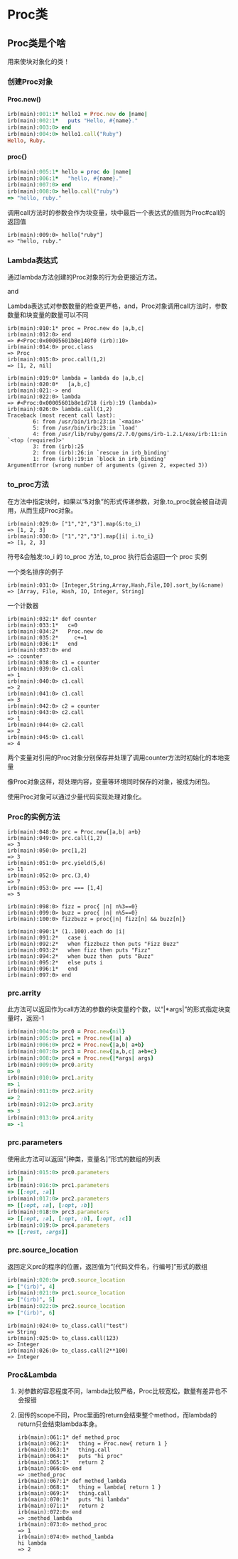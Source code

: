 # Proc类

## Proc类是个啥

用来使块对象化的类！

### 创建Proc对象

#### Proc.new()

```Ruby
irb(main):001:1* hello1 = Proc.new do |name|
irb(main):002:1*   puts "Hello, #{name}."
irb(main):003:0> end
irb(main):004:0> hello1.call("Ruby")
Hello, Ruby.
```

#### proc{}

```ruby
irb(main):005:1* hello = proc do |name|
irb(main):006:1*   "hello, #{name}."
irb(main):007:0> end
irb(main):008:0> hello.call("ruby")
=> "hello, ruby."
```

调用call方法时的参数会作为块变量，块中最后一个表达式的值则为Proc#call的返回值

```shell
irb(main):009:0> hello["ruby"]
=> "hello, ruby."
```

### Lambda表达式

通过lambda方法创建的Proc对象的行为会更接近方法。

and

Lambda表达式对参数数量的检查更严格，and，Proc对象调用call方法时，参数数量和块变量的数量可以不同

```shell
irb(main):010:1* proc = Proc.new do |a,b,c|
irb(main):012:0> end
=> #<Proc:0x00005601b8e140f0 (irb):10>
irb(main):014:0> proc.class
=> Proc
irb(main):015:0> proc.call(1,2)
=> [1, 2, nil]

irb(main):019:0* lambda = lambda do |a,b,c|
irb(main):020:0*   [a,b,c]
irb(main):021:-> end
irb(main):022:0> lambda
=> #<Proc:0x00005601b8e1d718 (irb):19 (lambda)>
irb(main):026:0> lambda.call(1,2)
Traceback (most recent call last):
        6: from /usr/bin/irb:23:in `<main>'
        5: from /usr/bin/irb:23:in `load'
        4: from /usr/lib/ruby/gems/2.7.0/gems/irb-1.2.1/exe/irb:11:in `<top (required)>'
        3: from (irb):25
        2: from (irb):26:in `rescue in irb_binding'
        1: from (irb):19:in `block in irb_binding'
ArgumentError (wrong number of arguments (given 2, expected 3))

```

### to_proc方法

在方法中指定块时，如果以“&对象”的形式传递参数，对象.to_proc就会被自动调用，从而生成Proc对象。

```shell
irb(main):029:0> ["1","2","3"].map(&:to_i)
=> [1, 2, 3]
irb(main):030:0> ["1","2","3"].map{|i| i.to_i}
=> [1, 2, 3]
```

符号&会触发:to_i 的 to_proc 方法, to_proc 执行后会返回一个 proc 实例

一个类名排序的例子

```shell
irb(main):031:0> [Integer,String,Array,Hash,File,IO].sort_by(&:name)
=> [Array, File, Hash, IO, Integer, String]
```

一个计数器

```shell
irb(main):032:1* def counter
irb(main):033:1*   c=0
irb(main):034:2*   Proc.new do
irb(main):035:2*     c+=1
irb(main):036:1*   end
irb(main):037:0> end
=> :counter
irb(main):038:0> c1 = counter
irb(main):039:0> c1.call
=> 1
irb(main):040:0> c1.call
=> 2
irb(main):041:0> c1.call
=> 3
irb(main):042:0> c2 = counter
irb(main):043:0> c2.call
=> 1
irb(main):044:0> c2.call
=> 2
irb(main):045:0> c1.call
=> 4
```

两个变量对引用的Proc对象分别保存并处理了调用counter方法时初始化的本地变量

像Proc对象这样，将处理内容，变量等环境同时保存的对象，被成为闭包。

使用Proc对象可以通过少量代码实现处理对象化。

### Proc的实例方法

```shell
irb(main):048:0> prc = Proc.new{|a,b| a+b}
irb(main):049:0> prc.call(1,2)
=> 3
irb(main):050:0> prc[1,2]
=> 3
irb(main):051:0> prc.yield(5,6)
=> 11
irb(main):052:0> prc.(3,4)
=> 7
irb(main):053:0> prc === [1,4]
=> 5
```

```shell
irb(main):098:0> fizz = proc{ |n| n%3==0}
irb(main):099:0> buzz = proc{ |n| n%5==0}
irb(main):100:0> fizzbuzz = proc{|n| fizz[n] && buzz[n]}

irb(main):090:1* (1..100).each do |i|
irb(main):091:2*   case i
irb(main):092:2*   when fizzbuzz then puts "Fizz Buzz"
irb(main):093:2*   when fizz then puts "Fizz"
irb(main):094:2*   when buzz then  puts "Buzz"
irb(main):095:2*   else puts i
irb(main):096:1*   end
irb(main):097:0> end
```

### prc.arrity

此方法可以返回作为call方法的参数的块变量的个数，以“|*args|”的形式指定块变量时，返回-1

```ruby
irb(main):004:0> prc0 = Proc.new{nil}
irb(main):005:0> prc1 = Proc.new{|a| a}
irb(main):006:0> prc2 = Proc.new{|a,b| a+b}
irb(main):007:0> prc3 = Proc.new{|a,b,c| a+b+c}
irb(main):008:0> prc4 = Proc.new{|*args| args}
irb(main):009:0> prc0.arity
=> 0
irb(main):010:0> prc1.arity
=> 1
irb(main):011:0> prc2.arity
=> 2
irb(main):012:0> prc3.arity
=> 3
irb(main):013:0> prc4.arity
=> -1
```

### prc.parameters

使用此方法可以返回“[种类，变量名]”形式的数组的列表

```ruby
irb(main):015:0> prc0.parameters
=> []
irb(main):016:0> prc1.parameters
=> [[:opt, :a]]
irb(main):017:0> prc2.parameters
=> [[:opt, :a], [:opt, :b]]
irb(main):018:0> prc3.parameters
=> [[:opt, :a], [:opt, :b], [:opt, :c]]
irb(main):019:0> prc4.parameters
=> [[:rest, :args]]
```

### prc.source_location

返回定义prc的程序的位置，返回值为“[代码文件名，行编号]”形式的数组

```ruby
irb(main):020:0> prc0.source_location
=> ["(irb)", 4]
irb(main):021:0> prc1.source_location
=> ["(irb)", 5]
irb(main):022:0> prc2.source_location
=> ["(irb)", 6]
```

```shell
irb(main):024:0> to_class.call("test")
=> String
irb(main):025:0> to_class.call(123)
=> Integer
irb(main):026:0> to_class.call(2**100)
=> Integer
```



### Proc&Lambda

1. 对参数的容忍程度不同，lambda比较严格，Proc比较宽松，数量有差异也不会报错

2. 回传的scope不同，Proc里面的return会结束整个method，而lambda的return只会结束lambda本身。

   ```shell
   irb(main):061:1* def method_proc
   irb(main):062:1*   thing = Proc.new{ return 1 }
   irb(main):063:1*   thing.call
   irb(main):064:1*   puts "hi proc"
   irb(main):065:1*   return 2
   irb(main):066:0> end
   => :method_proc
   irb(main):067:1* def method_lambda
   irb(main):068:1*   thing = lambda{ return 1 }
   irb(main):069:1*   thing.call
   irb(main):070:1*   puts "hi lambda"
   irb(main):071:1*   return 2
   irb(main):072:0> end
   => :method_lambda
   irb(main):073:0> method_proc
   => 1
   irb(main):074:0> method_lambda
   hi lambda
   => 2
   ```

   